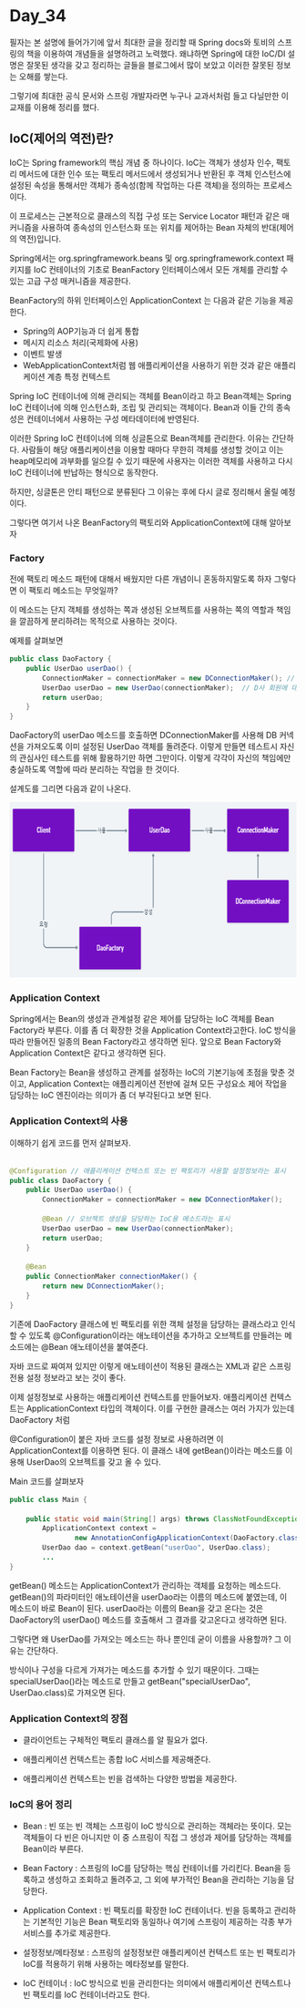 # Day_34

필자는 본 설명에 들어가기에 앞서 최대한 글을 정리할 때 Spring docs와 토비의 스프링의 책을 이용하여 개념들을 설명하려고 노력했다. 왜냐하면 Spring에 대한 IoC/DI 설명은 잘못된 생각을 갖고 정리하는 글들을 블로그에서 많이 보았고 이러한 잘못된 정보는 오해를 쌓는다. 

그렇기에 최대한 공식 문서와 스프링 개발자라면 누구나 교과서처럼 들고 다닐만한 이 교재를 이용해 정리를 했다.

## IoC(제어의 역전)란?

IoC는 Spring framework의 핵심 개념 중 하나이다. IoC는 객체가 생성자 인수, 팩토리 메서드에 대한 인수 또는 팩토리 메서드에서 생성되거나 반환된 후 객체 인스턴스에 설정된 속성을 통해서만 객체가 종속성(함께 작업하는 다른 객체)을 정의하는 프로세스 이다.

이 프로세스는 근본적으로 클래스의 직접 구성 또는 Service Locator 패턴과 같은 매커니즘을 사용하여 종속성의 인스턴스화 또는 위치를 제어하는 Bean 자체의 반대(제어의 역전)입니다.

Spring에서는 org.springframework.beans 및 org.springframework.context  패키지를 IoC 컨테이너의 기초로 BeanFactory 인터페이스에서 모든 개체를 관리할 수 있는 고급 구성 매커니즘을 제공한다. 

BeanFactory의 하위 인터페이스인 ApplicationContext 는 다음과 같은 기능을 제공한다.

- Spring의 AOP기능과 더 쉽게 통합
- 메시지 리소스 처리(국제화에 사용)
- 이벤트 발생
- WebApplicationContext처럼 웹 애플리케이션을 사용하기 위한 것과 같은 애플리케이션 계층 특정 컨텍스트

Spring IoC 컨테이너에 의해 관리되는 객체를 Bean이라고 하고 Bean객체는 Spring IoC 컨테이너에 의해 인스턴스화, 조립 및 관리되는 객체이다. Bean과 이들 간의 종속성은 컨테이너에서 사용하는 구성 메타데이터에 반영된다.

이러한 Spring IoC 컨테이너에 의해 싱글톤으로 Bean객체를 관리한다. 이유는 간단하다. 사람들이 해당 애플리케이션을 이용할 때마다 무한히 객체를 생성할 것이고 이는 heap메모리에 과부화를 일으킬 수 있기 때문에 사용자는 이러한 객체를 사용하고 다시 IoC 컨테이너에 반납하는 형식으로 동작한다.

하지만, 싱글톤은 안티 패턴으로 분류된다 그 이유는 후에 다시 글로 정리해서 올릴 예정이다.

그렇다면 여기서 나온 BeanFactory의 팩토리와 ApplicationContext에 대해 알아보자

### Factory

전에 팩토리 메소드 패턴에 대해서 배웠지만 다른 개념이니 혼동하지말도록 하자 그렇다면 이 팩토리 메소드는 무엇일까?

이 메소드는 단지 객체를 생성하는 쪽과 생성된 오브젝트를 사용하는 쪽의 역할과 책임을 깔끔하게 분리하려는 목적으로 사용하는 것이다. 

예제를 살펴보면 

```java
public class DaoFactory {
	public UserDao userDao() {
		ConnectionMaker = connectionMaker = new DConnectionMaker(); // D사 DB 커넥션
		UserDao userDao = new UserDao(connectionMaker);  // D사 회원에 대한 연결만 이루어짐
		return userDao;
	}
}
```

DaoFactory의 userDao 메소드를 호출하면 DConnectionMaker를 사용해 DB 커넥션을 가져오도록 이미 설정된 UserDao 객체를 돌려준다. 이렇게 만들면 테스트시 자신의 관심사인 테스트를 위해 활용하기만 하면 그만이다. 이렇게 각각이 자신의 책임에만 충실하도록 역할에 따라 분리하는 작업을 한 것이다.

설계도를 그리면 다음과 같이 나온다.

<img src="/static/IoC-1.PNG" width="728" height="308"></img>

### Application Context

Spring에서는 Bean의 생성과 관계설정 같은 제어를 담당하는 IoC 객체를 Bean Factory라 부른다. 이를 좀 더 확장한 것을 Application Context라고한다. IoC 방식을 따라 만들어진 일종의 Bean Factory라고 생각하면 된다. 앞으로 Bean Factory와 Application Context은 같다고 생각하면 된다.

Bean Factory는 Bean을 생성하고 관계를 설정하는 IoC의 기본기능에 초점을 맞춘 것이고, Application Context는 애플리케이션 전반에 걸쳐 모든 구성요소 제어 작업을 담당하는 IoC 엔진이라는 의미가 좀 더 부각된다고 보면 된다.

### Application Context의 사용

이해하기 쉽게 코드를 먼저 살펴보자.

```java

@Configuration // 애플리케이션 컨텍스트 또는 빈 팩토리가 사용할 설정정보라는 표시
public class DaoFactory {
	public UserDao userDao() {
		ConnectionMaker = connectionMaker = new DConnectionMaker();

		@Bean // 오브젝트 생성을 담당하는 IoC용 메소드라는 표시
		UserDao userDao = new UserDao(connectionMaker);
		return userDao;
	}

	@Bean
	public ConnectionMaker connectionMaker() {
		return new DConnectionMaker();
	}
}
```

기존에 DaoFactory 클래스에 빈 팩토리를 위한 객체 설정을 담당하는 클래스라고 인식할 수 있도록 @Configuration이라는 애노테이션을 추가하고 오브젝트를 만들려는 메소드에는 @Bean 애노테이션을 붙여준다. 

자바 코드로 짜여져 있지만 이렇게 애노테이션이 적용된 클래스는 XML과 같은 스프링 전용 설정 정보라고 보는 것이 좋다.

이제 설정정보로 사용하는 애플리케이션 컨텍스트를 만들어보자. 애플리케이션 컨텍스트는 ApplicationContext 타입의 객체이다. 이를 구현한 클래스는 여러 가지가 있는데 DaoFactory 처럼 

@Configuration이 붙은 자바 코드를 설정 정보로 사용하려면 이 ApplicationContext를 이용하면 된다. 이 클래스 내에 getBean()이라는 메소드를 이용해 UserDao의 오브젝트를 갖고 올 수 있다.

Main 코드를 살펴보자

```java
public class Main {
	
	public static void main(String[] args) throws ClassNotFoundException, SQLException {
		ApplicationContext context =
				new AnnotationConfigApplicationContext(DaoFactory.class);
		UserDao dao = context.getBean("userDao", UserDao.class);
		...
}
```

getBean() 메소드는 ApplicationContext가 관리하는 객체를 요청하는 메소드다. getBean()의 파라미터인 애노테이션을 userDao라는 이름의 메소드에 붙였는데, 이 메소드이 바로 Bean이 된다. userDao라는 이름의 Bean을 갖고 온다는 것은 DaoFactory의 userDao() 메소드를 호출해서 그 결과를 갖고온다고 생각하면 된다.

그렇다면 왜 UserDao를 가져오는 메소드는 하나 뿐인데 굳이 이름을 사용할까? 그 이유는 간단하다. 

방식이나 구성을 다르게 가져가는 메소드를 추가할 수 있기 때문이다. 그때는 specialUserDao()라는 메소드로 만들고 getBean("specialUserDao", UserDao.class)로 가져오면 된다.

### Application Context의 장점

- 클라이언트는 구체적인 팩토리 클래스를 알 필요가 없다.

- 애플리케이션 컨텍스트는 종합 IoC 서비스를 제공해준다.

- 애플리케이션 컨텍스트는 빈을 검색하는 다양한 방법을 제공한다.

### IoC의 용어 정리

- Bean : 빈 또는 빈 객체는 스프링이 IoC 방식으로 관리하는 객체라는 뜻이다. 모는 객체들이 다 빈은 아니지만 이 중 스프링이 직접 그 생성과 제어를 담당하는 객체를 Bean이라 부른다.

- Bean Factory : 스프링의 IoC를 담당하는 핵심 컨테이너를 가리킨다. Bean을 등록하고 생성하고 조회하고 돌려주고, 그 외에 부가적인 Bean을 관리하는 기능을 담당한다.

- Application Context : 빈 팩토리를 확장한 IoC 컨테이너다. 빈을 등록하고 관리하는 기본적인 기능은 Bean 팩토리와 동일하나 여기에 스프링이 제공하는 각종 부가 서비스를 추가로 제공한다.

- 설정정보/메타정보 : 스프링의 설정정보란 애플리케이션 컨텍스트 또는 빈 팩토리가 IoC를 적용하기 위해 사용하는 메타정보를 말한다.

- IoC 컨테이너 : IoC 방식으로 빈을 관리한다는 의미에서 애플리케이션 컨텍스트나 빈 팩토리를 IoC 컨테이너라고도 한다.
